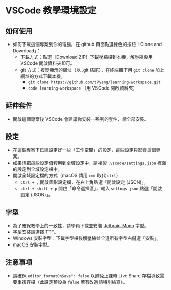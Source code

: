 # VSCode 教學環境設定

## 如何使用
- 如何下載這個專案到你的電腦，在 github 頁面點選綠色的按鈕「Clone and Download」：
  - 下載方式：點選［Download ZIP］下載壓縮檔到本機，解壓縮後用 VSCode 開啟資料夾即可。
  - git 方式：複製顯示的網址（以 .git 結尾），在終端機下用 `git clone` 加上網址的方式下載本機。
    - `git clone https://github.com/t7yang/learning-workspace.git`
    - `code learning-workspace` （用 VSCode 開啟資料夾）

## 延伸套件
- 開啟這個專案後 VSCode 會建議你安裝一系列的套件，請全部安裝。

## 設定
- 在這個專案下已經設定好一些「工作空間」的設定，這些設定只影響這個專案。
- 如果想把這些設定值套用到全域設定中，請複製 `.vscode/settings.json` 裡面的設定到全域設定檔中。
- 開啟全域設定檔的方式（macOS 請用 `cmd` 取代 `ctrl`）
  - `ctrl + ,` 開啟圖形設定檔，在右上角點選「開啟設定 (JSON)」。
  - `ctrl + shift + p` 開啟「命令選擇區」，輸入 `settngs json` 點選「開啟設定 (JSON)」。

## 字型
- 為了確保教學上的一致性，請學員下載並安裝 [Jetbrain Mono](https://www.jetbrains.com/lp/mono/) 字型。
- 字型安裝請選擇 TTF。
- Windows 安裝字型：下載字型檔後解壓縮並全選所有字型右鍵選「安裝」。
- [macOS 安裝字型](https://support.apple.com/zh-tw/HT201749)。

## 注意事項
- 請確保 `editor.formatOnSave": false` 以避免上課時 Live Share 存檔導致需要重複存檔（此設定預設為 `false` 若有改過請特別檢查）。
